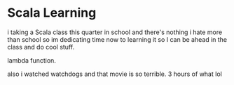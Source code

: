 # Scala Learning

i taking a Scala class this quarter in school and there's nothing i hate more than school so im dedicating time now to learning it so I can be ahead in the class and do cool stuff. 


lambda function. 

also i watched watchdogs and that movie is so terrible. 3 hours of what lol
